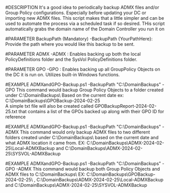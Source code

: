 
#DESCRIPTION
It's a good idea to periodically backup ADMX files and/or Group Policy configurations. Especially before updating your DC or importing new ADMX files. 
This script makes that a little simpler and can be used to automate the process via a scheduled task if so desired. THis script automatically grabs the domain name of the Domain Controller you run it on

#PARAMETER BackupPath 
(Mandatory)
-BackupPath {YourPathHere}: Provide the path where you would like this backup to be sent. 
   
#PARAMETER ADMX
-ADMX : Enables backing up both the local PolicyDefinitions folder and the SysVol PolicyDefinitions folder. 

#PARAMETER GPO
-GPO : Enables backing up all GroupPolicy Objects on the DC it is run on. Utilizes built-in Windows functions. 

#EXAMPLE
ADMXandGPO-Backup.ps1 -BackupPath "C:\DomainBackups" -GPO
This command would backup Group Policy Objects to a folder created under C:\DomainBackups\  Based on the current date ex: C:\DomainBackups\GPOBackup-2024-02-25\
A simple txt file will also be created called GPOBackupReport-2024-02-25.txt that contains a list of the GPOs backed up along with their GPO ID for reference

#EXAMPLE
ADMXandGPO-Backup.ps1 -BackupPath "C:\DomainBackups" -ADMX
This command would only backup ADMX files to two different folders created under C:\DomainBackups\ based on the current date and what ADMX location it came from.
EX: C:\DomainBackups\ADMX-2024-02-25\Local-ADMXBackup    and	  C:\DomainBackups\ADMX-2024-02-25\SYSVOL-ADMXBackup

#EXAMPLE
ADMXandGPO-Backup.ps1 -BackupPath "C:\DomainBackups" -GPO -ADMX
This command would backup both Group Policy Objects and ADMX files to C:\DomainBackups\ 
EX: C:\DomainBackups\GPOBackup-2024-02-25\ , C:\DomainBackups\ADMX-2024-02-25\Local-ADMXBackup  and  C:\DomainBackups\ADMX-2024-02-25\SYSVOL-ADMXBackup
